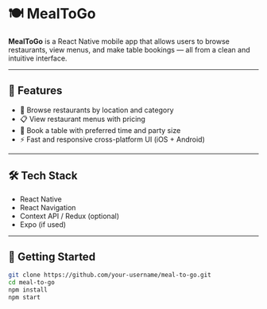 # 🍽️ MealToGo

**MealToGo** is a React Native mobile app that allows users to browse restaurants, view menus, and make table bookings — all from a clean and intuitive interface.

---

## 📱 Features

- 🏪 Browse restaurants by location and category
- 📋 View restaurant menus with pricing
- 📅 Book a table with preferred time and party size
- ⚡ Fast and responsive cross-platform UI (iOS + Android)

---

## 🛠 Tech Stack

- React Native
- React Navigation
- Context API / Redux (optional)
- Expo (if used)

---

## 🚀 Getting Started

```bash
git clone https://github.com/your-username/meal-to-go.git
cd meal-to-go
npm install
npm start
